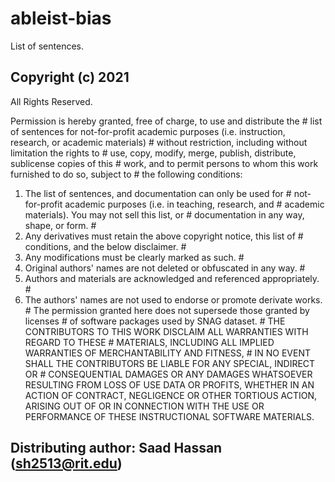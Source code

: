 # ableist-bias
List of sentences.


## Copyright (c) 2021 
All Rights Reserved.

Permission is hereby granted, free of charge, to use and distribute the #
list of sentences for not-for-profit academic purposes (i.e. instruction, research, or academic materials) #
without restriction, including without limitation the rights to #
use, copy, modify, merge, publish, distribute, sublicense copies of this #
work, and to permit persons to whom this work furnished to do so, subject to #
the following conditions: 
1. The list of sentences, and documentation can only be used for #
not-for-profit academic purposes (i.e. in teaching, research, and #
academic materials). You may not sell this list, or #
documentation in any way, shape, or form. #
2. Any derivatives must retain the above copyright notice, this list of #
conditions, and the below disclaimer. #
3. Any modifications must be clearly marked as such. #
4. Original authors' names are not deleted or obfuscated in any way. #
5. Authors and materials are acknowledged and referenced appropriately. #
6. The authors' names are not used to endorse or promote derivate works. #
The permission granted here does not supersede those granted by licenses #
of software packages used by SNAG dataset. #
THE CONTRIBUTORS TO THIS WORK DISCLAIM ALL WARRANTIES WITH REGARD TO THESE #
MATERIALS, INCLUDING ALL IMPLIED WARRANTIES OF MERCHANTABILITY AND FITNESS, #
IN NO EVENT SHALL THE CONTRIBUTORS BE LIABLE FOR ANY SPECIAL, INDIRECT OR #
CONSEQUENTIAL DAMAGES OR ANY DAMAGES WHATSOEVER RESULTING FROM LOSS OF
USE DATA OR PROFITS, WHETHER IN AN ACTION OF CONTRACT, NEGLIGENCE OR OTHER TORTIOUS ACTION, ARISING OUT OF OR IN CONNECTION WITH THE USE OR PERFORMANCE OF THESE INSTRUCTIONAL SOFTWARE MATERIALS. 

## Distributing author: Saad Hassan (sh2513@rit.edu) #
